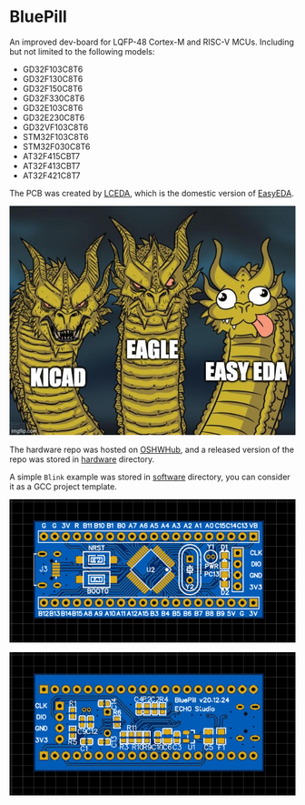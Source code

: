 # BluePill

An improved dev-board for LQFP-48 Cortex-M and RISC-V MCUs. Including but not limited to the following models:

- GD32F103C8T6
- GD32F130C8T6
- GD32F150C8T6
- GD32F330C8T6
- GD32E103C8T6
- GD32E230C8T6
- GD32VF103C8T6
- STM32F103C8T6
- STM32F030C8T6
- AT32F415CBT7
- AT32F413CBT7
- AT32F421C8T7

The PCB was created by [LCEDA](https://lceda.cn/), which is the domestic version of [EasyEDA](https://easyeda.com/).

![EasyEDA](./image/EASYEDA.jpg)

The hardware repo was hosted on [OSHWHub](https://oshwhub.com/spadger/bluepill), and a released version of the repo was stored in [hardware](./hardware) directory.

A simple `Blink` example was stored in [software](./software) directory, you can consider it as a GCC project template.

![Top Layer](./image/01_BluePill_TL.jpg)

![Bottom Layer](./image/02_BluePill_BL.jpg)

